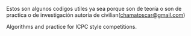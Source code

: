 Estos son algunos codigos utiles ya sea porque son de teoría o son de practica o de investigación autoria de civilian(chamatoscar@gmail.com)

Algorithms and practice for ICPC style competitions.